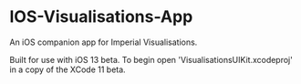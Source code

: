 # IOS-Visualisations-App

An iOS companion app for Imperial Visualisations.

Built for use with iOS 13 beta.
To begin open 'VisualisationsUIKit.xcodeproj' in a copy of the XCode 11 beta.
